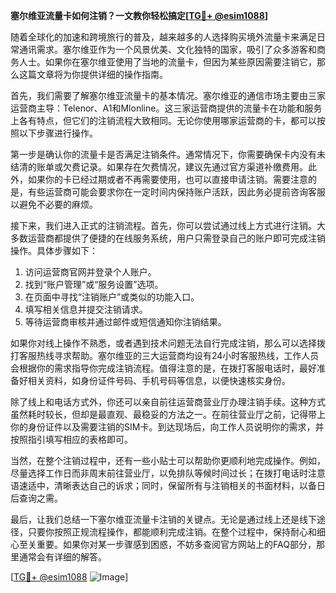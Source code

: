 **塞尔维亚流量卡如何注销？一文教你轻松搞定[[TG💪+ @esim1088](https://t.me/s/esim1088)]**

随着全球化的加速和跨境旅行的普及，越来越多的人选择购买境外流量卡来满足日常通讯需求。塞尔维亚作为一个风景优美、文化独特的国家，吸引了众多游客和商务人士。如果你在塞尔维亚使用了当地的流量卡，但因为某些原因需要注销它，那么这篇文章将为你提供详细的操作指南。

首先，我们需要了解塞尔维亚流量卡的基本情况。塞尔维亚的通信市场主要由三家运营商主导：Telenor、A1和Mlonline。这三家运营商提供的流量卡在功能和服务上各有特点，但它们的注销流程大致相同。无论你使用哪家运营商的卡，都可以按照以下步骤进行操作。

第一步是确认你的流量卡是否满足注销条件。通常情况下，你需要确保卡内没有未结清的账单或欠费记录。如果存在欠费情况，建议先通过官方渠道补缴费用。此外，如果你的卡已经过期或者不再需要使用，也可以直接申请注销。需要注意的是，有些运营商可能会要求你在一定时间内保持账户活跃，因此务必提前咨询客服以避免不必要的麻烦。

接下来，我们进入正式的注销流程。首先，你可以尝试通过线上方式进行注销。大多数运营商都提供了便捷的在线服务系统，用户只需登录自己的账户即可完成注销操作。具体步骤如下：

1. 访问运营商官网并登录个人账户。
2. 找到“账户管理”或“服务设置”选项。
3. 在页面中寻找“注销账户”或类似的功能入口。
4. 填写相关信息并提交注销请求。
5. 等待运营商审核并通过邮件或短信通知你注销结果。

如果你对线上操作不熟悉，或者遇到技术问题无法自行完成注销，那么可以选择拨打客服热线寻求帮助。塞尔维亚的三大运营商均设有24小时客服热线，工作人员会根据你的需求指导你完成注销流程。值得注意的是，在拨打客服电话时，最好准备好相关资料，如身份证件号码、手机号码等信息，以便快速核实身份。

除了线上和电话方式外，你还可以亲自前往运营商营业厅办理注销手续。这种方式虽然耗时较长，但却是最直观、最稳妥的方法之一。在前往营业厅之前，记得带上你的身份证件以及需要注销的SIM卡。到达现场后，向工作人员说明你的需求，并按照指引填写相应的表格即可。

当然，在整个注销过程中，还有一些小贴士可以帮助你更顺利地完成操作。例如，尽量选择工作日而非周末前往营业厅，以免排队等候时间过长；在拨打电话时注意语速适中，清晰表达自己的诉求；同时，保留所有与注销相关的书面材料，以备日后查询之需。

最后，让我们总结一下塞尔维亚流量卡注销的关键点。无论是通过线上还是线下途径，只要你按照正规流程操作，都能顺利完成注销。在整个过程中，保持耐心和细心至关重要。如果你对某一步骤感到困惑，不妨多查阅官方网站上的FAQ部分，那里通常会有详细的解答。

[[TG💪+ @esim1088](https://t.me/s/esim1088) ![Image](https://i.postimg.cc/4NQfJmqS/Snipaste-2025-05-13-00-14-12.png)]